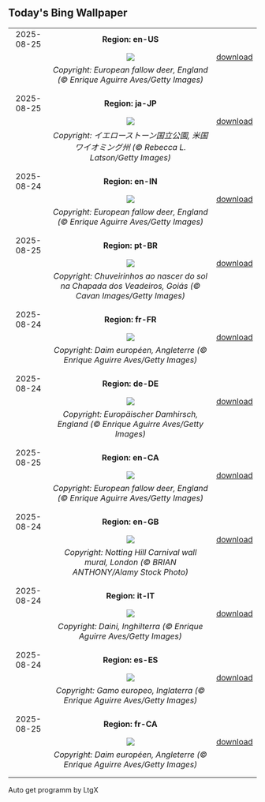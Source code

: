 ## Today's Bing Wallpaper
|      |      |      |
| :----: | :----: | :----: |
|2025-08-25|**Region: en-US**||
||![](https://www.bing.com/th?id=OHR.CervusDama_EN-US3217647015_UHD.jpg&pid=hp&w=1152&h=648&rs=1&c=4)| [download](https://www.bing.com/th?id=OHR.CervusDama_EN-US3217647015_UHD.jpg)|
||*Copyright: European fallow deer, England (© Enrique Aguirre Aves/Getty Images)*
||
|||
|2025-08-25|**Region: ja-JP**||
||![](https://www.bing.com/th?id=OHR.YellowstoneRiver_JA-JP5485264478_UHD.jpg&pid=hp&w=1152&h=648&rs=1&c=4)| [download](https://www.bing.com/th?id=OHR.YellowstoneRiver_JA-JP5485264478_UHD.jpg)|
||*Copyright: イエローストーン国立公園, 米国 ワイオミング州 (© Rebecca L. Latson/Getty Images)*
||
|||
|2025-08-24|**Region: en-IN**||
||![](https://www.bing.com/th?id=OHR.CervusDama_EN-IN1330796053_UHD.jpg&pid=hp&w=1152&h=648&rs=1&c=4)| [download](https://www.bing.com/th?id=OHR.CervusDama_EN-IN1330796053_UHD.jpg)|
||*Copyright: European fallow deer, England (© Enrique Aguirre Aves/Getty Images)*
||
|||
|2025-08-25|**Region: pt-BR**||
||![](https://www.bing.com/th?id=OHR.Pepalantus_PT-BR6960217232_UHD.jpg&pid=hp&w=1152&h=648&rs=1&c=4)| [download](https://www.bing.com/th?id=OHR.Pepalantus_PT-BR6960217232_UHD.jpg)|
||*Copyright: Chuveirinhos ao nascer do sol na Chapada dos Veadeiros, Goiás (© Cavan Images/Getty Images)*
||
|||
|2025-08-24|**Region: fr-FR**||
||![](https://www.bing.com/th?id=OHR.CervusDama_FR-FR7245916785_UHD.jpg&pid=hp&w=1152&h=648&rs=1&c=4)| [download](https://www.bing.com/th?id=OHR.CervusDama_FR-FR7245916785_UHD.jpg)|
||*Copyright: Daim européen, Angleterre (© Enrique Aguirre Aves/Getty Images)*
||
|||
|2025-08-24|**Region: de-DE**||
||![](https://www.bing.com/th?id=OHR.CervusDama_DE-DE7228900180_UHD.jpg&pid=hp&w=1152&h=648&rs=1&c=4)| [download](https://www.bing.com/th?id=OHR.CervusDama_DE-DE7228900180_UHD.jpg)|
||*Copyright: Europäischer Damhirsch, England (© Enrique Aguirre Aves/Getty Images)*
||
|||
|2025-08-25|**Region: en-CA**||
||![](https://www.bing.com/th?id=OHR.CervusDama_EN-CA1743001514_UHD.jpg&pid=hp&w=1152&h=648&rs=1&c=4)| [download](https://www.bing.com/th?id=OHR.CervusDama_EN-CA1743001514_UHD.jpg)|
||*Copyright: European fallow deer, England (© Enrique Aguirre Aves/Getty Images)*
||
|||
|2025-08-24|**Region: en-GB**||
||![](https://www.bing.com/th?id=OHR.NottingHillCarnival2025_EN-GB8998798603_UHD.jpg&pid=hp&w=1152&h=648&rs=1&c=4)| [download](https://www.bing.com/th?id=OHR.NottingHillCarnival2025_EN-GB8998798603_UHD.jpg)|
||*Copyright: Notting Hill Carnival wall mural, London (© BRIAN ANTHONY/Alamy Stock Photo)*
||
|||
|2025-08-24|**Region: it-IT**||
||![](https://www.bing.com/th?id=OHR.CervusDama_IT-IT0307979007_UHD.jpg&pid=hp&w=1152&h=648&rs=1&c=4)| [download](https://www.bing.com/th?id=OHR.CervusDama_IT-IT0307979007_UHD.jpg)|
||*Copyright: Daini, Inghilterra (© Enrique Aguirre Aves/Getty Images)*
||
|||
|2025-08-24|**Region: es-ES**||
||![](https://www.bing.com/th?id=OHR.CervusDama_ES-ES8412556845_UHD.jpg&pid=hp&w=1152&h=648&rs=1&c=4)| [download](https://www.bing.com/th?id=OHR.CervusDama_ES-ES8412556845_UHD.jpg)|
||*Copyright: Gamo europeo, Inglaterra (© Enrique Aguirre Aves/Getty Images)*
||
|||
|2025-08-25|**Region: fr-CA**||
||![](https://www.bing.com/th?id=OHR.CervusDama_FR-CA0373208041_UHD.jpg&pid=hp&w=1152&h=648&rs=1&c=4)| [download](https://www.bing.com/th?id=OHR.CervusDama_FR-CA0373208041_UHD.jpg)|
||*Copyright: Daim européen, Angleterre (© Enrique Aguirre Aves/Getty Images)*
||
|||

Auto get programm by LtgX

